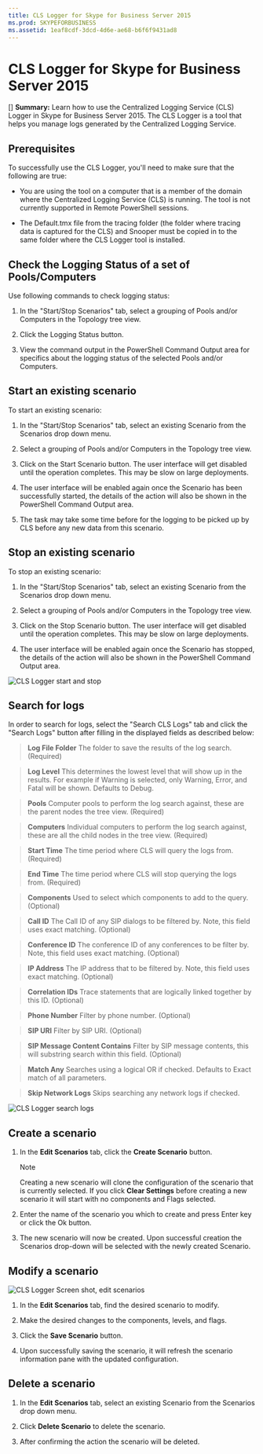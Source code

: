 ```yaml
---
title: CLS Logger for Skype for Business Server 2015
ms.prod: SKYPEFORBUSINESS
ms.assetid: 1eaf8cdf-3dcd-4d6e-ae68-b6f6f9431ad8
---
```



# CLS Logger for Skype for Business Server 2015
[] **Summary:** Learn how to use the Centralized Logging Service (CLS) Logger in Skype for Business Server 2015.
The CLS Logger is a tool that helps you manage logs generated by the Centralized Logging Service.
  
    
    


## Prerequisites

To successfully use the CLS Logger, you'll need to make sure that the following are true:
  
    
    

- You are using the tool on a computer that is a member of the domain where the Centralized Logging Service (CLS) is running. The tool is not currently supported in Remote PowerShell sessions.
    
  
- The Default.tmx file from the tracing folder (the folder where tracing data is captured for the CLS) and Snooper must be copied in to the same folder where the CLS Logger tool is installed.
    
  

## Check the Logging Status of a set of Pools/Computers

Use following commands to check logging status:
  
    
    

1. In the "Start/Stop Scenarios" tab, select a grouping of Pools and/or Computers in the Topology tree view.
    
  
2. Click the Logging Status button.
    
  
3. View the command output in the PowerShell Command Output area for specifics about the logging status of the selected Pools and/or Computers.
    
  

## Start an existing scenario

To start an existing scenario:
  
    
    

1. In the "Start/Stop Scenarios" tab, select an existing Scenario from the Scenarios drop down menu.
    
  
2. Select a grouping of Pools and/or Computers in the Topology tree view.
    
  
3. Click on the Start Scenario button. The user interface will get disabled until the operation completes. This may be slow on large deployments.
    
  
4. The user interface will be enabled again once the Scenario has been successfully started, the details of the action will also be shown in the PowerShell Command Output area.
    
  
5. The task may take some time before for the logging to be picked up by CLS before any new data from this scenario.
    
  

## Stop an existing scenario

To stop an existing scenario:
  
    
    

1. In the "Start/Stop Scenarios" tab, select an existing Scenario from the Scenarios drop down menu.
    
  
2. Select a grouping of Pools and/or Computers in the Topology tree view.
    
  
3. Click on the Stop Scenario button. The user interface will get disabled until the operation completes. This may be slow on large deployments.
    
  
4. The user interface will be enabled again once the Scenario has stopped, the details of the action will also be shown in the PowerShell Command Output area.
    
  

  
    
    
![CLS Logger start and stop](images/2c4a36c2-b5db-4550-a3b3-41f18e0e2f0c.png)
  
    
    

  
    
    

  
    
    

## Search for logs

In order to search for logs, select the "Search CLS Logs" tab and click the "Search Logs" button after filling in the displayed fields as described below:
  
    
    


  
    
    
> **Log File Folder** The folder to save the results of the log search. (Required)
    
  

  
    
    
> **Log Level** This determines the lowest level that will show up in the results. For example if Warning is selected, only Warning, Error, and Fatal will be shown. Defaults to Debug.
    
  

  
    
    
> **Pools** Computer pools to perform the log search against, these are the parent nodes the tree view. (Required)
    
  

  
    
    
> **Computers** Individual computers to perform the log search against, these are all the child nodes in the tree view. (Required)
    
  

  
    
    
> **Start Time** The time period where CLS will query the logs from. (Required)
    
  

  
    
    
> **End Time** The time period where CLS will stop querying the logs from. (Required)
    
  

  
    
    
> **Components** Used to select which components to add to the query. (Optional)
    
  

  
    
    
> **Call ID** The Call ID of any SIP dialogs to be filtered by. Note, this field uses exact matching. (Optional)
    
  

  
    
    
> **Conference ID** The conference ID of any conferences to be filter by. Note, this field uses exact matching. (Optional)
    
  

  
    
    
> **IP Address** The IP address that to be filtered by. Note, this field uses exact matching. (Optional)
    
  

  
    
    
> **Correlation IDs** Trace statements that are logically linked together by this ID. (Optional)
    
  

  
    
    
> **Phone Number** Filter by phone number. (Optional)
    
  

  
    
    
> **SIP URI** Filter by SIP URI. (Optional)
    
  

  
    
    
> **SIP Message Content Contains** Filter by SIP message contents, this will substring search within this field. (Optional)
    
  

  
    
    
> **Match Any** Searches using a logical OR if checked. Defaults to Exact match of all parameters.
    
  

  
    
    
> **Skip Network Logs** Skips searching any network logs if checked.
    
  

  
    
    
![CLS Logger search logs](images/5793ea3c-6f5f-40ef-8b53-100da831eedf.png)
  
    
    

  
    
    

  
    
    

## Create a scenario


1. In the **Edit Scenarios** tab, click the **Create Scenario** button.
    
    > [!NOTE]
      > Creating a new scenario will clone the configuration of the scenario that is currently selected. If you click **Clear Settings** before creating a new scenario it will start with no components and Flags selected.
2. Enter the name of the scenario you which to create and press Enter key or click the Ok button.
    
  
3. The new scenario will now be created. Upon successful creation the Scenarios drop-down will be selected with the newly created Scenario.
    
  

## Modify a scenario


  
    
    
![CLS Logger Screen shot, edit scenarios](images/abbbcac0-8a2e-48af-a22f-4fee0283a29f.png)
  
    
    

  
    
    

1. In the **Edit Scenarios** tab, find the desired scenario to modify.
    
  
2. Make the desired changes to the components, levels, and flags.
    
  
3. Click the **Save Scenario** button.
    
  
4. Upon successfully saving the scenario, it will refresh the scenario information pane with the updated configuration.
    
  

## Delete a scenario


1. In the **Edit Scenarios** tab, select an existing Scenario from the Scenarios drop down menu.
    
  
2. Click **Delete Scenario** to delete the scenario.
    
  
3. After confirming the action the scenario will be deleted.
    
  


